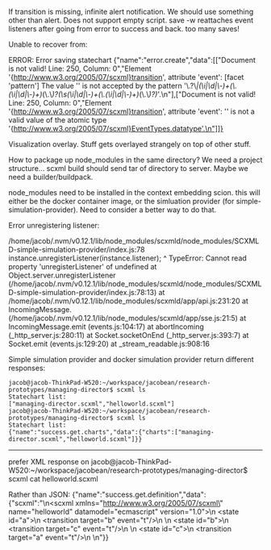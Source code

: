 If transition is missing, infinite alert notification.
We should use something other than alert. 
Does not support empty script.
save -w reattaches event listeners after going from error to success and back. too many saves!

Unable to recover from:

ERROR: Error saving statechart
{"name":"error.create","data":[["Document is not valid! Line: 250, Column: 0","Element '{http://www.w3.org/2005/07/scxml}transition', attribute 'event': [facet 'pattern'] The value '' is not accepted by the pattern '\\.?\\*|(\\i|\\d|\\-)+(\\.(\\i|\\d|\\-)+)*(\\.\\*)?(\\s(\\i|\\d|\\-)+(\\.(\\i|\\d|\\-)+)*(\\.\\*)?)*'.\n"],["Document is not valid! Line: 250, Column: 0","Element '{http://www.w3.org/2005/07/scxml}transition', attribute 'event': '' is not a valid value of the atomic type '{http://www.w3.org/2005/07/scxml}EventTypes.datatype'.\n"]]}

Visualization overlay. Stuff gets overlayed strangely on top of other stuff.


How to package up node_modules in the same directory? We need a project structure... scxml build should send tar of directory to server. 
  Maybe we need a builder/buildpack. 

node_modules need to be installed in the context embedding scion. this will either be the docker container image, or the simluation provider (for simple-simulation-provider). Need to consider a better way to do that. 


Error unregistering listener:

/home/jacob/.nvm/v0.12.1/lib/node_modules/scxmld/node_modules/SCXMLD-simple-simulation-provider/index.js:78
    instance.unregisterListener(instance.listener);
            ^
TypeError: Cannot read property 'unregisterListener' of undefined
    at Object.server.unregisterListener (/home/jacob/.nvm/v0.12.1/lib/node_modules/scxmld/node_modules/SCXMLD-simple-simulation-provider/index.js:78:13)
    at /home/jacob/.nvm/v0.12.1/lib/node_modules/scxmld/app/api.js:231:20
    at IncomingMessage.<anonymous> (/home/jacob/.nvm/v0.12.1/lib/node_modules/scxmld/app/sse.js:21:5)
    at IncomingMessage.emit (events.js:104:17)
    at abortIncoming (_http_server.js:280:11)
    at Socket.socketOnEnd (_http_server.js:393:7)
    at Socket.emit (events.js:129:20)
    at _stream_readable.js:908:16


Simple simulation provider and docker simulation provider return different responses:
```
jacob@jacob-ThinkPad-W520:~/workspace/jacobean/research-prototypes/managing-director$ scxml ls
Statechart list:
["managing-director.scxml","helloworld.scxml"]
jacob@jacob-ThinkPad-W520:~/workspace/jacobean/research-prototypes/managing-director$ scxml ls
Statechart list:
{"name":"success.get.charts","data":{"charts":["managing-director.scxml","helloworld.scxml"]}}
```


------------

prefer XML response on 
jacob@jacob-ThinkPad-W520:~/workspace/jacobean/research-prototypes/managing-director$ scxml cat helloworld.scxml

Rather than JSON:
{"name":"success.get.definition","data":{"scxml":"<?xml version=\"1.0\" encoding=\"UTF-8\"?>\n<scxml xmlns=\"http://www.w3.org/2005/07/scxml\" name=\"helloworld\" datamodel=\"ecmascript\" version=\"1.0\">\n  <state id=\"a\">\n    <transition target=\"b\" event=\"t\"/>\n  </state>\n  <state id=\"b\">\n    <transition target=\"c\" event=\"t\"/>\n  </state>\n  <state id=\"c\">\n    <transition target=\"a\" event=\"t\"/>\n  </state>\n</scxml>"}}



